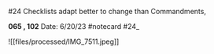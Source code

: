 #24 Checklists adapt better to change than Commandments,


**065 , 102** 
Date: 6/20/23
 #notecard
 #24_ 

![[files/processed/IMG_7511.jpeg]]